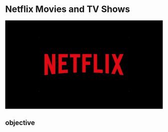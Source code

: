 # Netflix Movies and TV Shows 
![Netflix Logo](https://raw.githubusercontent.com/sourav2208/Netflix_sql_project/refs/heads/main/05cItXL96l4LE9n02WfDR0h-5.webp)
## objective
